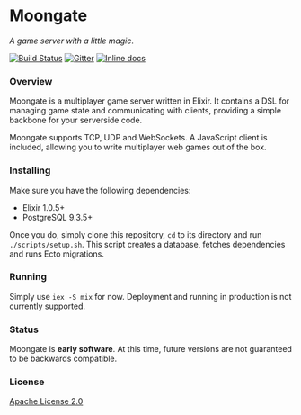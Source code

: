 # Moongate #

_A game server with a little magic_.

[![Build Status](https://travis-ci.org/supernintendo/moongate.svg?branch=master)](https://travis-ci.org/supernintendo/moongate)
[![Gitter](https://badges.gitter.im/supernintendo/moongate.svg)](https://gitter.im/supernintendo/moongate?utm_source=badge&utm_medium=badge&utm_campaign=pr-badge)
[![Inline docs](http://inch-ci.org/github/supernintendo/moongate.svg)](https://inch-ci.org/github/supernintendo/moongate)

### Overview ###

Moongate is a multiplayer game server written in Elixir. It contains a DSL for managing game state and communicating with clients, providing a simple backbone for your serverside code.

Moongate supports TCP, UDP and WebSockets. A JavaScript client is included, allowing you to write multiplayer web games out of the box.

<!--A guide on how to get started with Moongate can be found [here](). Full API documentation is [provided as well]().-->

### Installing ###
Make sure you have the following dependencies:

* Elixir 1.0.5+
* PostgreSQL 9.3.5+

Once you do, simply clone this repository, `cd` to its directory and run `./scripts/setup.sh`. This script creates a database, fetches dependencies and runs Ecto migrations.

### Running ###
Simply use `iex -S mix` for now. Deployment and running in production is not currently supported.

### Status ###

Moongate is **early software**. At this time, future versions are not guaranteed to be backwards compatible.

### License ###

[Apache License 2.0](LICENSE.md)
